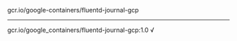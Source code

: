 gcr.io/google-containers/fluentd-journal-gcp 

----
gcr.io/google_containers/fluentd-journal-gcp:1.0 √

